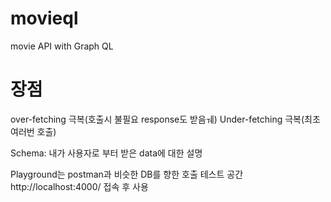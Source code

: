 # movieql

movie API with Graph QL

# 장점

over-fetching 극복(호출시 불필요 response도 받음ㅞ)
Under-fetching 극복(최초 여러번 호출)

Schema: 내가 사용자로 부터 받은 data에 대한 설명

Playground는 postman과 비슷한 DB를 향한 호출 테스트 공간
http://localhost:4000/ 접속 후 사용
